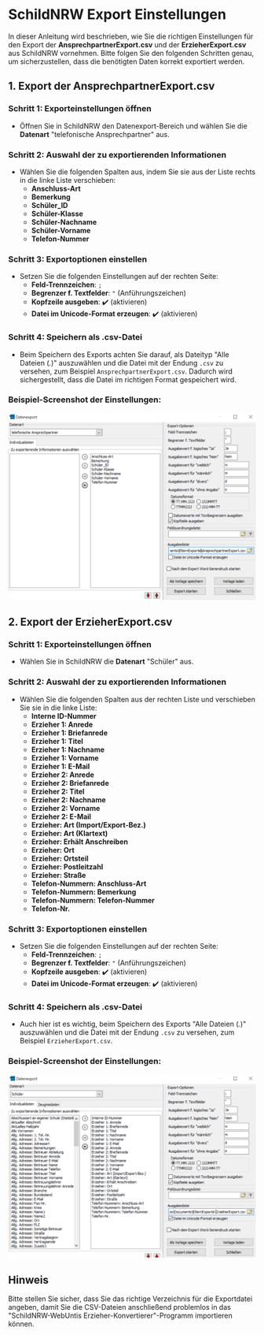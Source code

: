 # SchildNRW Export Einstellungen

In dieser Anleitung wird beschrieben, wie Sie die richtigen Einstellungen für den Export der **AnsprechpartnerExport.csv** und der **ErzieherExport.csv** aus SchildNRW vornehmen. Bitte folgen Sie den folgenden Schritten genau, um sicherzustellen, dass die benötigten Daten korrekt exportiert werden.

## 1. Export der AnsprechpartnerExport.csv

### Schritt 1: Exporteinstellungen öffnen
- Öffnen Sie in SchildNRW den Datenexport-Bereich und wählen Sie die **Datenart** "telefonische Ansprechpartner" aus.

### Schritt 2: Auswahl der zu exportierenden Informationen
- Wählen Sie die folgenden Spalten aus, indem Sie sie aus der Liste rechts in die linke Liste verschieben:
  - **Anschluss-Art**
  - **Bemerkung**
  - **Schüler_ID**
  - **Schüler-Klasse**
  - **Schüler-Nachname**
  - **Schüler-Vorname**
  - **Telefon-Nummer**

### Schritt 3: Exportoptionen einstellen
- Setzen Sie die folgenden Einstellungen auf der rechten Seite:
  - **Feld-Trennzeichen**: `;`
  - **Begrenzer f. Textfelder**: `"` (Anführungszeichen)
  - **Kopfzeile ausgeben**: ✔️ (aktivieren)
  - **Datei im Unicode-Format erzeugen**: ✔️ (aktivieren)

### Schritt 4: Speichern als .csv-Datei
- Beim Speichern des Exports achten Sie darauf, als Dateityp "Alle Dateien (*.*)" auszuwählen und die Datei mit der Endung `.csv` zu versehen, zum Beispiel `AnsprechpartnerExport.csv`. Dadurch wird sichergestellt, dass die Datei im richtigen Format gespeichert wird.

### Beispiel-Screenshot der Einstellungen:
![Ansprechpartner Export Einstellungen](F1.png)

## 2. Export der ErzieherExport.csv

### Schritt 1: Exporteinstellungen öffnen
- Wählen Sie in SchildNRW die **Datenart** "Schüler" aus.

### Schritt 2: Auswahl der zu exportierenden Informationen
- Wählen Sie die folgenden Spalten aus der rechten Liste und verschieben Sie sie in die linke Liste:
  - **Interne ID-Nummer**
  - **Erzieher 1: Anrede**
  - **Erzieher 1: Briefanrede**
  - **Erzieher 1: Titel**
  - **Erzieher 1: Nachname**
  - **Erzieher 1: Vorname**
  - **Erzieher 1: E-Mail**
  - **Erzieher 2: Anrede**
  - **Erzieher 2: Briefanrede**
  - **Erzieher 2: Titel**
  - **Erzieher 2: Nachname**
  - **Erzieher 2: Vorname**
  - **Erzieher 2: E-Mail**
  - **Erzieher: Art (Import/Export-Bez.)**
  - **Erzieher: Art (Klartext)**
  - **Erzieher: Erhält Anschreiben**
  - **Erzieher: Ort**
  - **Erzieher: Ortsteil**
  - **Erzieher: Postleitzahl**
  - **Erzieher: Straße**
  - **Telefon-Nummern: Anschluss-Art**
  - **Telefon-Nummern: Bemerkung**
  - **Telefon-Nummern: Telefon-Nummer**
  - **Telefon-Nr.**

### Schritt 3: Exportoptionen einstellen
- Setzen Sie die folgenden Einstellungen auf der rechten Seite:
  - **Feld-Trennzeichen**: `;`
  - **Begrenzer f. Textfelder**: `"` (Anführungszeichen)
  - **Kopfzeile ausgeben**: ✔️ (aktivieren)
  - **Datei im Unicode-Format erzeugen**: ✔️ (aktivieren)
 
### Schritt 4: Speichern als .csv-Datei
- Auch hier ist es wichtig, beim Speichern des Exports "Alle Dateien (*.*)" auszuwählen und die Datei mit der Endung `.csv` zu versehen, zum Beispiel `ErzieherExport.csv`.

### Beispiel-Screenshot der Einstellungen:
![Erzieher Export Einstellungen](F2.png)

## Hinweis
Bitte stellen Sie sicher, dass Sie das richtige Verzeichnis für die Exportdatei angeben, damit Sie die CSV-Dateien anschließend problemlos in das "SchildNRW-WebUntis Erzieher-Konvertierer"-Programm importieren können.


